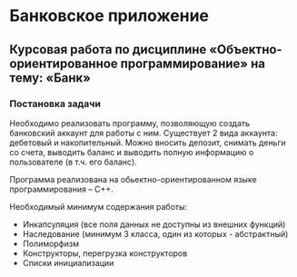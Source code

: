 # Банковское приложение

## Курсовая работа по дисциплине «Объектно-ориентированное программирование» на тему: «Банк»

### Постановка задачи

Необходимо реализовать программу, позволяющую создать банковский аккаунт для работы с ним.
Существует 2 вида аккаунта: дебетовый и накопительный. Можно вносить
депозит, снимать деньги со счета, выводить баланс и выводить полную
информацию о пользователе (в т.ч. его баланс).

Программа реализована на обьектно-ориентированном языке программирования – С++.

Необходимый минимум содержания работы:

- Инкапсуляция (все поля данных не доступны из внешних функций)
- Наследование (минимум 3 класса, один из которых - абстрактный)
- Полиморфизм
- Конструкторы, перегрузка конструкторов
- Списки инициализации
